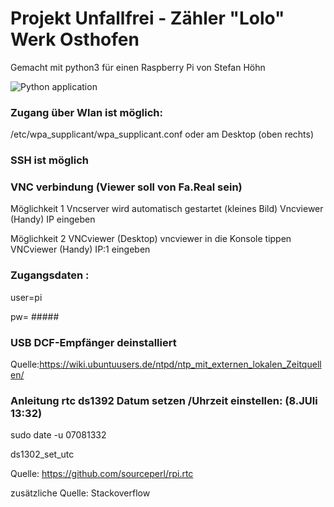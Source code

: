 # Projekt Unfallfrei - Zähler "Lolo" Werk Osthofen
Gemacht mit python3 für einen Raspberry Pi von Stefan Höhn 

![Python application](https://github.com/dewomser/no_injuries_day_counter/workflows/Python%20application/badge.svg)

### Zugang über Wlan ist möglich:
/etc/wpa_supplicant/wpa_supplicant.conf
oder am Desktop (oben rechts)

### SSH ist möglich

### VNC verbindung (Viewer soll von Fa.Real sein)

Möglichkeit 1
Vncserver wird automatisch gestartet (kleines Bild)
Vncviewer (Handy) IP eingeben

Möglichkeit 2
VNCviewer (Desktop) vncviewer in die Konsole tippen
VNCviewer (Handy) IP:1 eingeben

### Zugangsdaten :
user=pi

pw= #####


### USB DCF-Empfänger  deinstalliert
Quelle:https://wiki.ubuntuusers.de/ntpd/ntp_mit_externen_lokalen_Zeitquellen/

### Anleitung rtc ds1392 Datum setzen /Uhrzeit einstellen: (8.JUli 13:32)

sudo date -u 07081332

ds1302_set_utc

Quelle: https://github.com/sourceperl/rpi.rtc

zusätzliche Quelle: Stackoverflow

